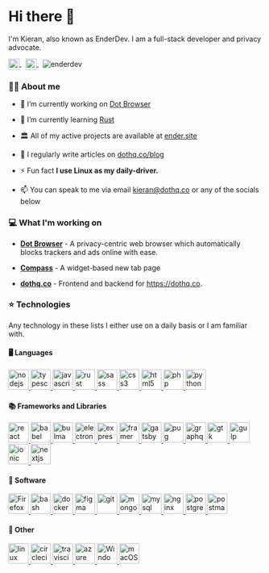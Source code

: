 # Hi there 👋

I'm Kieran, also known as EnderDev.
I am a full-stack developer and privacy advocate.

<p>
  <a href="https://twitter.com/enderdev_" target="blank">
    <img align="center" src="https://i.imgur.com/hz1w2yY.png" alt="enderdev_" height="22" width="22" />
  </a>
  <span></span>
	&nbsp;
  <a href="https://discord.gg/WRDEK2D" target="blank">
    <img align="center" src="https://i.imgur.com/gvtzy24.png" alt="WRDEK2D" height="22" width="22" />
  </a>
  <span></span>
	&nbsp;
  <img align="center" src="https://komarev.com/ghpvc/?username=enderdev&label=Profile%20views&color=0e75b6&style=flat" alt="enderdev" />
</p>

### 👨‍💻 About me

- 🔭 I’m currently working on [Dot Browser](https://dothq.co)

- 🌱 I’m currently learning [Rust](https://rust-lang.org)

- 🏛 All of my active projects are available at [ender.site](https://ender.site)

- 📝 I regularly write articles on [dothq.co/blog](https://dothq.co/blog)

- ⚡ Fun fact **I use Linux as my daily-driver.**

- 📫 You can speak to me via email kieran@dothq.co or any of the socials below

### 💻 What I'm working on

- **[Dot Browser](https://github.com/dothq/browser)** - A privacy-centric web browser which automatically blocks trackers and ads online with ease.

- **[Compass](https://github.com/dothq/ntp)** - A widget-based new tab page 

- **[dothq.co](https://github.com/dothq/dothq.co)** - Frontend and backend for https://dothq.co.

### ⭐ Technologies
Any technology in these lists I either use on a daily basis or I am familiar with.
<p align="left">
  <h4>🖥 Languages</h4>
  <p align="left">
    <a href="https://nodejs.org" target="_blank">
      <img src="https://devicons.github.io/devicon/devicon.git/icons/nodejs/nodejs-original-wordmark.svg" alt="nodejs" width="40" height="40"/>
    </a>
    <span></span>
    <a href="https://www.typescriptlang.org/" target="_blank">
      <img src="https://devicons.github.io/devicon/devicon.git/icons/typescript/typescript-original.svg" alt="typescript" width="40" height="40"/>
    </a>
    <span></span>
    <a href="https://developer.mozilla.org/en-US/docs/Web/JavaScript" target="_blank">
      <img src="https://devicons.github.io/devicon/devicon.git/icons/javascript/javascript-original.svg" alt="javascript" width="40" height="40"/>
    </a>
    <span></span>
     <a href="https://www.rust-lang.org" target="_blank">
      <img src="https://devicons.github.io/devicon/devicon.git/icons/rust/rust-plain.svg" alt="rust" width="40" height="40"/>
    </a>
    <span></span>
    <a href="https://sass-lang.com" target="_blank">
      <img src="https://devicons.github.io/devicon/devicon.git/icons/sass/sass-original.svg" alt="sass" width="40" height="40"/>
    </a>
    <span></span>
    <a href="https://www.w3schools.com/css/" target="_blank">
      <img src="https://devicons.github.io/devicon/devicon.git/icons/css3/css3-original-wordmark.svg" alt="css3" width="40" height="40"/>
    </a>
    <span></span>
    <a href="https://www.w3.org/html/" target="_blank">
      <img src="https://devicons.github.io/devicon/devicon.git/icons/html5/html5-original-wordmark.svg" alt="html5" width="40" height="40"/>
    </a>
    <span></span>
    <a href="https://www.php.net" target="_blank">
      <img src="https://devicons.github.io/devicon/devicon.git/icons/php/php-original.svg" alt="php" width="40" height="40"/>
    </a>
    <span></span>
    <a href="https://www.python.org" target="_blank">
      <img src="https://devicons.github.io/devicon/devicon.git/icons/python/python-original.svg" alt="python" width="40" height="40"/>
    </a>
  </p>
  <h4>📚 Frameworks and Libraries</h4>
  <p align="left">
  	<a href="https://reactjs.org/" target="_blank">
		  <img src="https://devicons.github.io/devicon/devicon.git/icons/react/react-original-wordmark.svg" alt="react" width="40" height="40"/>
	  </a>
    <span></span>
    <a href="https://babeljs.io/" target="_blank">
      <img src="https://www.vectorlogo.zone/logos/babeljs/babeljs-icon.svg" alt="babel" width="40" height="40"/>
    </a>
    <span></span>
    <a href="https://bulma.io/" target="_blank">
      <img src="https://raw.githubusercontent.com/gilbarbara/logos/804dc257b59e144eaca5bc6ffd16949752c6f789/logos/bulma.svg" alt="bulma" width="40" height="40"/>
    </a>
    <span></span>
    <a href="https://www.electronjs.org" target="_blank">
      <img src="https://devicons.github.io/devicon/devicon.git/icons/electron/electron-original.svg" alt="electron" width="40" height="40"/>
    </a>
    <span></span>
    <a href="https://expressjs.com" target="_blank">
      <img src="https://devicons.github.io/devicon/devicon.git/icons/express/express-original-wordmark.svg" alt="express" width="40" height="40"/>
    </a>
    <span></span>
    <a href="https://www.framer.com/" target="_blank">
      <img src="https://www.vectorlogo.zone/logos/framer/framer-icon.svg" alt="framer" width="40" height="40"/>
    </a>
    <span></span>
    <a href="https://www.gatsbyjs.com/" target="_blank">
      <img src="https://www.vectorlogo.zone/logos/gatsbyjs/gatsbyjs-icon.svg" alt="gatsby" width="40" height="40"/>
    </a>
     <span></span>
  	<a href="https://pugjs.org" target="_blank">
      <img src="https://cdn.worldvectorlogo.com/logos/pug.svg" alt="pug" width="40" height="40"/>
    </a>
    <span></span>
    <a href="https://graphql.org" target="_blank">
      <img src="https://www.vectorlogo.zone/logos/graphql/graphql-icon.svg" alt="graphql" width="40" height="40"/>
    </a>
    <span></span>
    <a href="https://www.gtk.org/" target="_blank">
      <img src="https://upload.wikimedia.org/wikipedia/commons/7/71/GTK_logo.svg" alt="gtk" width="40" height="40"/>
    </a>
    <span></span>
    <a href="https://gulpjs.com" target="_blank">
      <img src="https://devicons.github.io/devicon/devicon.git/icons/gulp/gulp-plain.svg" alt="gulp" width="40" height="40"/>
    </a>
    <span></span>
    <a href="https://ionicframework.com" target="_blank">
      <img src="https://upload.wikimedia.org/wikipedia/commons/d/d1/Ionic_Logo.svg" alt="ionic" width="40" height="40"/>
    </a>
    <span></span>
    <a href="https://nextjs.org/" target="_blank">
      <img src="https://cdn.worldvectorlogo.com/logos/nextjs-3.svg" alt="nextjs" width="40" height="40"/>
    </a>
  </p>
  <h4>💾 Software</h4>
  <p align="left">
  <a href="https://firefox.com" target="_blank">
		<img src="https://raw.githubusercontent.com/alrra/browser-logos/main/src/firefox/firefox.svg" alt="Firefox" width="40" height="40"/>
	</a>
	<a href="https://www.gnu.org/software/bash/" target="_blank">
		<img src="https://www.vectorlogo.zone/logos/gnu_bash/gnu_bash-icon.svg" alt="bash" width="40" height="40"/>
	</a>
	<a href="https://www.docker.com/" target="_blank">
		<img src="https://devicons.github.io/devicon/devicon.git/icons/docker/docker-original-wordmark.svg" alt="docker" width="40" height="40"/>
	</a>
	<a href="https://www.figma.com/" target="_blank">
		<img src="https://www.vectorlogo.zone/logos/figma/figma-icon.svg" alt="figma" width="40" height="40"/>
	</a>
	<a href="https://git-scm.com/" target="_blank">
		<img src="https://www.vectorlogo.zone/logos/git-scm/git-scm-icon.svg" alt="git" width="40" height="40"/>
	</a>
	<a href="https://www.mongodb.com/" target="_blank">
		<img src="https://devicons.github.io/devicon/devicon.git/icons/mongodb/mongodb-original-wordmark.svg" alt="mongodb" width="40" height="40"/>
	</a>
	<a href="https://www.mysql.com/" target="_blank">
		<img src="https://devicons.github.io/devicon/devicon.git/icons/mysql/mysql-original-wordmark.svg" alt="mysql" width="40" height="40"/>
	</a>
	<a href="https://www.nginx.com" target="_blank">
		<img src="https://devicons.github.io/devicon/devicon.git/icons/nginx/nginx-original.svg" alt="nginx" width="40" height="40"/>
	</a>
	<a href="https://www.postgresql.org" target="_blank">
		<img src="https://devicons.github.io/devicon/devicon.git/icons/postgresql/postgresql-original-wordmark.svg" alt="postgresql" width="40" height="40"/>
	</a>
	<a href="https://postman.com" target="_blank">
		<img src="https://www.vectorlogo.zone/logos/getpostman/getpostman-icon.svg" alt="postman" width="40" height="40"/>
	</a>
</p>
  <h4>💠 Other</h4>
   <p align="left">
    <a href="https://www.linux.org/" target="_blank"> <img src="https://devicons.github.io/devicon/devicon.git/icons/linux/linux-original.svg" alt="linux" width="40" height="40"/> </a>
  	<a href="https://circleci.com" target="_blank">
		<img src="https://www.vectorlogo.zone/logos/circleci/circleci-icon.svg" alt="circleci" width="40" height="40"/>
	</a>
  	<a href="https://travis-ci.org" target="_blank">
		<img src="https://www.vectorlogo.zone/logos/travis-ci/travis-ci-icon.svg" alt="travisci" width="40" height="40"/>
	</a>
  	<a href="https://azure.microsoft.com/en-in/" target="_blank">
		<img src="https://www.vectorlogo.zone/logos/microsoft_azure/microsoft_azure-icon.svg" alt="azure" width="40" height="40"/>
	</a>
     <a href="https://windows.com" target="_blank"> <img src="https://devicon.dev/devicon.git/icons/windows8/windows8-original.svg" alt="Windows" width="40" height="40"/> </a>
  <a href="https://www.apple.com/macos/" target="_blank"> <img src="https://devicon.dev/devicon.git/icons/apple/apple-original.svg" alt="macOS" width="40" height="40"/> </a>
  
  </p>
